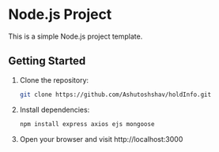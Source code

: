 # Node.js Project

This is a simple Node.js project template.

## Getting Started

1. Clone the repository:

   ```bash
   git clone https://github.com/Ashutoshshav/holdInfo.git

2. Install dependencies:

   ```bash
   npm install express axios ejs mongoose

3. Open your browser and visit http://localhost:3000